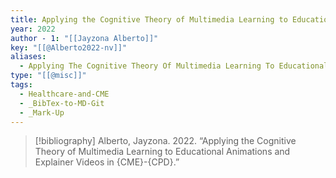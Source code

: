 ```yaml
---
title: Applying the Cognitive Theory of Multimedia Learning to Educational Animations and Explainer Videos in CME-CPD
year: 2022
author - 1: "[[Jayzona Alberto]]"
key: "[[@Alberto2022-nv]]"
aliases:
  - Applying The Cognitive Theory Of Multimedia Learning To Educational Animations And Explainer Videos In Cme-Cpd
type: "[[@misc]]"
tags:
  - Healthcare-and-CME
  - _BibTex-to-MD-Git
  - _Mark-Up
---
```


> [!bibliography]
> Alberto, Jayzona. 2022. “Applying the Cognitive Theory of Multimedia Learning to Educational Animations and Explainer Videos in {CME}-{CPD}.”